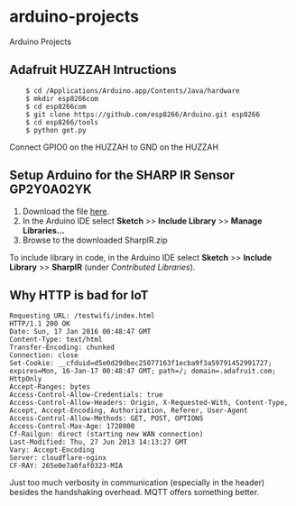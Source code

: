 # arduino-projects
Arduino Projects

## Adafruit HUZZAH Intructions
```
    $ cd /Applications/Arduino.app/Contents/Java/hardware
    $ mkdir esp8266com
    $ cd esp8266com
    $ git clone https://github.com/esp8266/Arduino.git esp8266
    $ cd esp8266/tools
    $ python get.py
```

Connect GPIO0 on the HUZZAH to GND on the HUZZAH


## Setup Arduino for the SHARP IR Sensor GP2Y0A02YK

1. Download the file [here](https://dl.dropboxusercontent.com/u/21592548/SharpIR.zip).
2. In the Arduino IDE select **Sketch** >> **Include Library** >> **Manage Libraries...**
3. Browse to the downloaded SharpIR.zip

To include library in code, in the Arduino IDE select **Sketch** >> **Include Library** >> **SharpIR** (under *Contributed Libraries*).


## Why HTTP is bad for IoT

```
Requesting URL: /testwifi/index.html
HTTP/1.1 200 OK
Date: Sun, 17 Jan 2016 00:48:47 GMT
Content-Type: text/html
Transfer-Encoding: chunked
Connection: close
Set-Cookie: __cfduid=d5e0d29dbec25077163f1ecba9f3a59791452991727; expires=Mon, 16-Jan-17 00:48:47 GMT; path=/; domain=.adafruit.com; HttpOnly
Accept-Ranges: bytes
Access-Control-Allow-Credentials: true
Access-Control-Allow-Headers: Origin, X-Requested-With, Content-Type, Accept, Accept-Encoding, Authorization, Referer, User-Agent
Access-Control-Allow-Methods: GET, POST, OPTIONS
Access-Control-Max-Age: 1728000
Cf-Railgun: direct (starting new WAN connection)
Last-Modified: Thu, 27 Jun 2013 14:13:27 GMT
Vary: Accept-Encoding
Server: cloudflare-nginx
CF-RAY: 265e0e7a0faf0323-MIA
```

Just too much verbosity in communication (especially in the header) besides the handshaking overhead. MQTT offers something better.